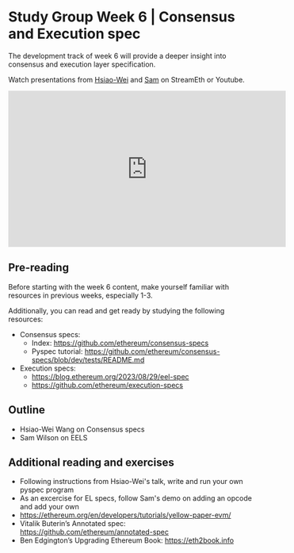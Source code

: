 # Study Group Week 6 | Consensus and Execution spec

The development track of week 6 will provide a deeper insight into consensus and execution layer specification. 


Watch presentations from [Hsiao-Wei](https://twitter.com/icebearhww) and [Sam](https://twitter.com/_SamWilsn_) on StreamEth or Youtube.

<iframe width="560" height="315" src="https://www.youtube.com/embed/_mb0LFJY8t0?si=M74zgvUuewCrUtJF" title="YouTube video player" frameborder="0" allow="accelerometer; autoplay; clipboard-write; encrypted-media; gyroscope; picture-in-picture; web-share" referrerpolicy="strict-origin-when-cross-origin" allowfullscreen></iframe>

## Pre-reading

Before starting with the week 6 content, make yourself familiar with resources in previous weeks, especially 1-3. 

Additionally, you can read and get ready by studying the following resources:

- Consensus specs:
    - Index: https://github.com/ethereum/consensus-specs
    - Pyspec tutorial: https://github.com/ethereum/consensus-specs/blob/dev/tests/README.md
- Execution specs:
    - https://blog.ethereum.org/2023/08/29/eel-spec
    - https://github.com/ethereum/execution-specs

## Outline

- Hsiao-Wei Wang on Consensus specs
- Sam Wilson on EELS

## Additional reading and exercises 

- Following instructions from Hsiao-Wei's talk, write and run your own pyspec program
- As an excercise for EL specs, follow Sam's demo on adding an opcode and add your own
- https://ethereum.org/en/developers/tutorials/yellow-paper-evm/
- Vitalik Buterin’s Annotated spec: https://github.com/ethereum/annotated-spec
- Ben Edgington’s Upgrading Ethereum Book: https://eth2book.info
